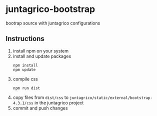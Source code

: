 # juntagrico-bootstrap
bootrap source with juntagrico configurations

## Instructions

1. install npm on your system
2. install and update packages
    ```
    npm install
    npm update
    ```
3. compile css
    ```
    npm run dist
    ```
4. copy files from `dist/css` to `juntagrico/static/external/bootstrap-4.3.1/css` in the juntagrico project 
5. commit and push changes
